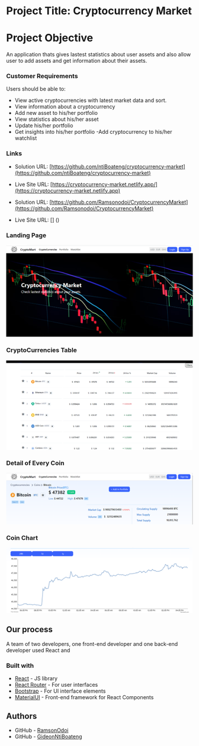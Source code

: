 # Project Title: Cryptocurrency Market

# Project Objective

An application thats gives lastest statistics about user assets and also allow user to add assets and get information about their assets.

### Customer Requirements

Users should be able to:
- View active cryptocurrencies with latest market data and sort.
- View information about a cryptocurrency
- Add new asset to his/her portfolio
- View statistics about his/her asset
- Update his/her portfolio
- Get insights into his/her portfolio
-Add cryptocurrency to his/her watchlist 


### Links

- Solution URL: [https://github.com/ntiBoateng/cryptocurrency-market](https://github.com/ntiBoateng/cryptocurrency-market)
- Live Site URL: [https://cryptocurrency-market.netlify.app/](https://cryptocurrency-market.netlify.app)

- Solution URL: [https://github.com/Ramsonodoi/CryptocurrencyMarket](https://github.com/Ramsonodoi/CryptocurrencyMarket)
- Live Site URL: [] ()


### Landing Page
![image](./public/CryptoMarket.png)

### CryptoCurrencies Table
![image](./public/CryptoTable.png)

### Detail of Every Coin
![image](./public/detail%20of%20every%20coin.png)

### Coin Chart
![image](./public/CoinChart.png)


## Our process

A team of two developers, one front-end developer and one back-end developer used React and   


### Built with
- [React](https://reactjs.org/) - JS library
- [React Router](https://reactrouter.com/) - For user interfaces
- [Bootstrap](https://getbootstrap.com/) - For UI interface elements
- [MaterialUI](https://mui.com/) - Front-end framework for React Components


## Authors
- GitHub - [RamsonOdoi](https://github.com/Ramsonodoi)
- GitHub - [GideonNtiBoateng](https://github.com/ntiBoateng)





